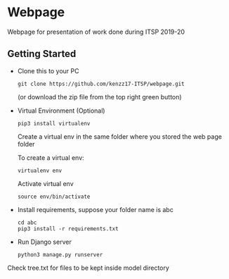# Webpage
Webpage for presentation of work done during ITSP 2019-20

## Getting Started

* Clone this to your PC
  ```
  git clone https://github.com/kenzz17-ITSP/webpage.git
  ```
  (or download the zip file from the top right green button)
* Virtual Environment (Optional)
  ```
  pip3 install virtualenv
  ```
  Create a virtual env in the same folder where you stored the web page folder
  
  To create a virtual env:
  ```
  virtualenv env
  ```
  Activate virtual env
  ```
  source env/bin/activate
  ```
  
* Install requirements, suppose your folder name is abc
  ```
  cd abc
  pip3 install -r requirements.txt
  ```
* Run Django server
  ```
  python3 manage.py runserver
  ```
Check tree.txt for files to be kept inside model directory
